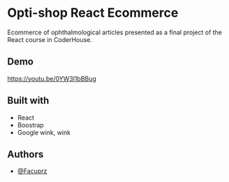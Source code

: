 
# Opti-shop React Ecommerce

Ecommerce of ophthalmological articles presented as a final project of the React course in CoderHouse.


## Demo

https://youtu.be/0YW3l1bBBug

## Built with
- React
- Boostrap
- Google wink, wink

## Authors

- [@Facuprz](https://github.com/Facuprz)

